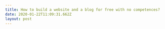 ```yaml
---
title: How to build a website and a blog for free with no competences?
date: 2020-01-22T11:09:31.662Z
layout: post
---
```


